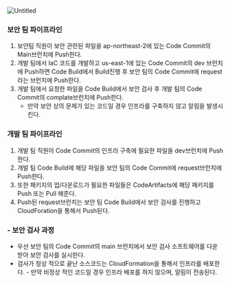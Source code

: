 ![Untitled](https://github.com/LeeSeokBln/multiple-rigion-code-pipelines-security-checks-and-code-artifacts/assets/101256150/62669117-cab3-426c-aaa3-f88376866e5d)
### 보안 팀 파이프라인
1. 보안팀 직원이 보안 관련된 파일을 ap-northeast-2에 있는 Code Commit의 Main브런치에 Push한다.
2. 개발 팀에서 IaC 코드를 개발하고 us-east-1에 있는 Code Commit의 dev 브런치에 Push하면 Code Build에서 Build진행 후 보안 팀의 Code Commit에 request라는 브런치에 Push한다.
3. 개발 팀에서 요청한 파일을 Code Build에서 보안 검사 후 개발 팀의 Code Commit의 complate브런치에 Push한다.
   - 만약 보안 상의 문제가 있는 코드일 경우 인프라를 구축하지 않고 알림을 발생시킨다.
### 개발 팀 파이프라인
1. 개발 팀 직원이 Code Commit의 인프라 구축에 필요한 파일을 dev브런치에 Push한다.
2. 개발 팀 Code Build에 해당 파일을 보안 팀의 Code Commit에 request브런치에 Push한다.
3. 또한 패키지의 업/다운로드가 필요한 파일들은 CodeArtifacts에 해당 패키지를 Push 또는 Pull 해준다.
4. Push된 request브런치는 보안 팀 Code Build에서 보안 검사를 진행하고 CloudForation을 통해서 Push된다.
### - 보안 검사 과정
  -  우선 보안 팀의 Code Commit의 main 브런치에서 보안 검사 소프트웨어를 다운 받아 보안 검사를 실시한다.
  -  검사가 정상 적으로 끝난 소스코드는 CloudFormation을 통해서 인프라를 배포한다.
    - 만약 비정상 적인 코드일 경우 인프라 배포를 하지 않으며, 알림이 전송된다.
